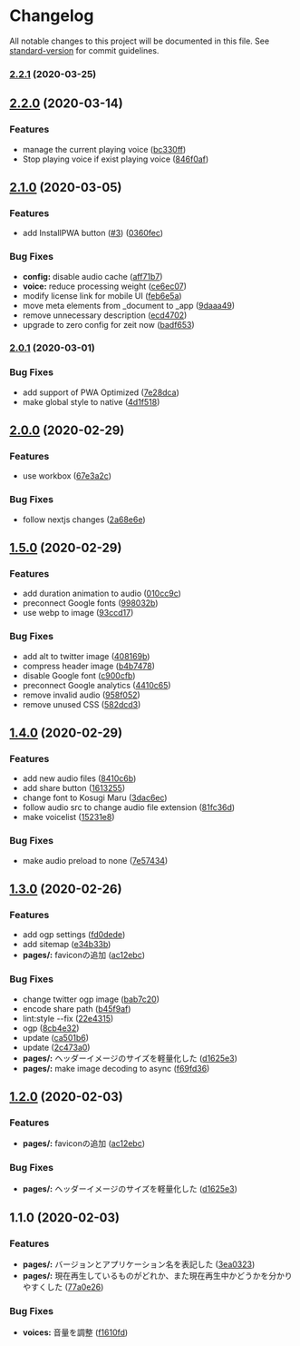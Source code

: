# Changelog

All notable changes to this project will be documented in this file. See [standard-version](https://github.com/conventional-changelog/standard-version) for commit guidelines.

### [2.2.1](https://github.com/hrdtbs/noavoice/compare/v2.2.0...v2.2.1) (2020-03-25)

## [2.2.0](https://github.com/hrdtbs/noavoice/compare/v2.1.0...v2.2.0) (2020-03-14)


### Features

* manage the current playing voice ([bc330ff](https://github.com/hrdtbs/noavoice/commit/bc330ff20c61b6d53e05c9f8ad7aa292ff049c23))
* Stop playing voice if exist playing voice ([846f0af](https://github.com/hrdtbs/noavoice/commit/846f0afebcaf29042df4513d15c261bf7ea7f6ae))

## [2.1.0](https://github.com/hrdtbs/noavoice/compare/v2.0.1...v2.1.0) (2020-03-05)


### Features

* add InstallPWA button ([#3](https://github.com/hrdtbs/noavoice/issues/3)) ([0360fec](https://github.com/hrdtbs/noavoice/commit/0360feca3021f05484a7e0d28f430ecee40a5b84))


### Bug Fixes

* **config:** disable audio cache ([aff71b7](https://github.com/hrdtbs/noavoice/commit/aff71b76c98f6d4e6ebdc0290920f16a21c7e6f3))
* **voice:** reduce processing weight ([ce6ec07](https://github.com/hrdtbs/noavoice/commit/ce6ec0715cc237aef15e441fcdaafd53e98e2d03))
* modify license link for mobile UI ([feb6e5a](https://github.com/hrdtbs/noavoice/commit/feb6e5a18bc3e6a205c7b3141c0c8bd7c1b713cb))
* move meta elements from _document to _app ([9daaa49](https://github.com/hrdtbs/noavoice/commit/9daaa49a9788492446b6637b24c0f685120b2eb6))
* remove unnecessary description ([ecd4702](https://github.com/hrdtbs/noavoice/commit/ecd4702f2df2beba881b8ac6bdca7758c1b7f3d5))
* upgrade to zero config for zeit now ([badf653](https://github.com/hrdtbs/noavoice/commit/badf6533126794ce0354a77a5a58bfa6b93efa0b))

### [2.0.1](https://github.com/hrdtbs/noavoice/compare/v2.0.0...v2.0.1) (2020-03-01)


### Bug Fixes

* add support of PWA Optimized ([7e28dca](https://github.com/hrdtbs/noavoice/commit/7e28dca416679e1084d8a5134011a3061a3e472d))
* make global style to native ([4d1f518](https://github.com/hrdtbs/noavoice/commit/4d1f518fe198cf30eb3a5104bd358d21a5183b24))

## [2.0.0](https://github.com/hrdtbs/noavoice/compare/v1.5.0...v2.0.0) (2020-02-29)


### Features

* use workbox ([67e3a2c](https://github.com/hrdtbs/noavoice/commit/67e3a2c8b4753586ed22bbb4c24716a1aeb1c57a))


### Bug Fixes

* follow nextjs changes ([2a68e6e](https://github.com/hrdtbs/noavoice/commit/2a68e6e66fbf7aa9f36e0a8e7f5e85bc2f5cdeae))

## [1.5.0](https://github.com/hrdtbs/noavoice/compare/v1.4.0...v1.5.0) (2020-02-29)


### Features

* add duration animation to audio ([010cc9c](https://github.com/hrdtbs/noavoice/commit/010cc9cb98e0b98c85f3a698bcb26b637ef70b1c))
* preconnect Google fonts ([998032b](https://github.com/hrdtbs/noavoice/commit/998032b58dfa3bafb923d6e16bb440ffaa1f7d24))
* use webp to image ([93ccd17](https://github.com/hrdtbs/noavoice/commit/93ccd1789caa657caccd33e9950856e565cd8a89))


### Bug Fixes

* add alt to twitter image ([408169b](https://github.com/hrdtbs/noavoice/commit/408169b1e76198cb06e791bcfe5b2afbe271aba1))
* compress header image ([b4b7478](https://github.com/hrdtbs/noavoice/commit/b4b7478291eaaabb1679e0ce754c70a6dabf685f))
* disable Google font ([c900cfb](https://github.com/hrdtbs/noavoice/commit/c900cfbccf170123b1a665220ae726ff77e1ef05))
* preconnect Google analytics ([4410c65](https://github.com/hrdtbs/noavoice/commit/4410c65829f2dfd633eced67fd1c09f2d29ae103))
* remove invalid audio ([958f052](https://github.com/hrdtbs/noavoice/commit/958f0527e1cefb0f350c6a075fc4d75bd031f5e1))
* remove unused CSS ([582dcd3](https://github.com/hrdtbs/noavoice/commit/582dcd32dc74dc9fe017263dd0823b078801ec42))

## [1.4.0](https://github.com/hrdtbs/noavoice/compare/v1.3.0...v1.4.0) (2020-02-29)


### Features

* add new audio files ([8410c6b](https://github.com/hrdtbs/noavoice/commit/8410c6b2fd03981d814ee9dddfcff181b1535ce3))
* add share button ([1613255](https://github.com/hrdtbs/noavoice/commit/1613255e1366b15ec680bab7f897fd88a41b5dc4))
* change font to Kosugi Maru ([3dac6ec](https://github.com/hrdtbs/noavoice/commit/3dac6ecf0514ec408ee1c6cbedb37d61fb749adc))
* follow audio src to change audio file extension ([81fc36d](https://github.com/hrdtbs/noavoice/commit/81fc36de0e8453d42b8cf2351fc670de4a968285))
* make voicelist ([15231e8](https://github.com/hrdtbs/noavoice/commit/15231e8c1cecd2a497ec0ef38a4c56ba247f2aca))


### Bug Fixes

* make audio preload to none ([7e57434](https://github.com/hrdtbs/noavoice/commit/7e57434b84275d0883ed9fbd277f643e58fe5305))

## [1.3.0](https://github.com/hrdtbs/noavoice/compare/v1.1.0...v1.3.0) (2020-02-26)


### Features

* add ogp settings ([fd0dede](https://github.com/hrdtbs/noavoice/commit/fd0dedee959a2f32112d3b7f7582af396915838a))
* add sitemap ([e34b33b](https://github.com/hrdtbs/noavoice/commit/e34b33be322fb655e81d25e89757fe60c84cc3c7))
* **pages/:** faviconの追加 ([ac12ebc](https://github.com/hrdtbs/noavoice/commit/ac12ebcebc18cb762fd708b057f58f09547cf09e))


### Bug Fixes

* change twitter ogp image ([bab7c20](https://github.com/hrdtbs/noavoice/commit/bab7c20941b7ba314cf3dac14c846a5fbb1ecac0))
* encode share path ([b45f9af](https://github.com/hrdtbs/noavoice/commit/b45f9af79609c297f8d1b4d2b8445dccbdd80d9b))
* lint:style --fix ([22e4315](https://github.com/hrdtbs/noavoice/commit/22e431557d6bafcc97bee49dd8a36bdef2d2e8f6))
* ogp ([8cb4e32](https://github.com/hrdtbs/noavoice/commit/8cb4e32a3bded3c3bc14fded05c22931fa61a408))
* update ([ca501b6](https://github.com/hrdtbs/noavoice/commit/ca501b6dee3c8a2bc1ec1b8ff4b5be40328727a1))
* update ([2c473a0](https://github.com/hrdtbs/noavoice/commit/2c473a0517b2213e07f865c1a3fd37f8298a9991))
* **pages/:**  ヘッダーイメージのサイズを軽量化した ([d1625e3](https://github.com/hrdtbs/noavoice/commit/d1625e33ef5f516ef934462ac283def054d3bf25))
* **pages/:** make image decoding to  async ([f69fd36](https://github.com/hrdtbs/noavoice/commit/f69fd36b17a9701ea7246d5c14fee128489622c7))

## [1.2.0](https://github.com/hrdtbs/noavoice/compare/v1.1.0...v1.2.0) (2020-02-03)


### Features

* **pages/:** faviconの追加 ([ac12ebc](https://github.com/hrdtbs/noavoice/commit/ac12ebcebc18cb762fd708b057f58f09547cf09e))


### Bug Fixes

* **pages/:**  ヘッダーイメージのサイズを軽量化した ([d1625e3](https://github.com/hrdtbs/noavoice/commit/d1625e33ef5f516ef934462ac283def054d3bf25))

## 1.1.0 (2020-02-03)


### Features

* **pages/:** バージョンとアプリケーション名を表記した ([3ea0323](https://github.com/hrdtbs/noavoice/commit/3ea032391b109c1f13fc7a723fbe02e9ee86ff8a))
* **pages/:** 現在再生しているものがどれか、また現在再生中かどうかを分かりやすくした ([77a0e26](https://github.com/hrdtbs/noavoice/commit/77a0e26705a9fdd8a396f483f9f42c6b87bce1ed))


### Bug Fixes

* **voices:** 音量を調整 ([f1610fd](https://github.com/hrdtbs/noavoice/commit/f1610fd8bc3be44e969644136c651ca208992363))
